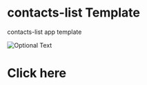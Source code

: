 # contacts-list Template
contacts-list app template

![Optional Text](../main/complete_contact_list.jpg)
<h1><a href="https://ii17011701.github.io/call/"></a>Click here </h1>
